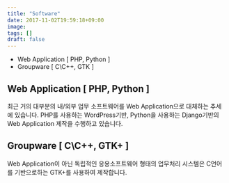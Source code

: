```yaml
---
title: "Software"
date: 2017-11-02T19:59:18+09:00
image: 
tags: []
draft: false
---
```

* Web Application \[ PHP, Python \]
* Groupware \[ C\C++, GTK \]

<!--more-->
## Web Application \[ PHP, Python \]
최근 거의 대부분의 내/외부 업무 소프트웨어를 Web Application으로 대체하는 추세에 있습니다. PHP를 사용하는 WordPress기반, Python을 사용하는 Django기반의 Web Application 제작을 수행하고 있습니다.

## Groupware \[ C\C++, GTK+ \]
Web Application이 아닌 독립적인 응용소프트웨어 형태의 업무처리 시스템은 C언어를 기반으로하는 GTK+를 사용하여 제작합니다.
